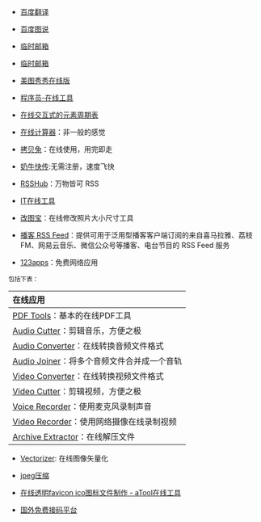 - [百度翻译](https://fanyi.baidu.com/)

- [百度图说](https://tushuo.baidu.com/)

- [临时邮箱](http://24mail.chacuo.net/)

- [临时邮箱](https://www.linshiyouxiang.net/)

- [美图秀秀在线版](http://xiuxiu.web.meitu.com/)

- [程序员-在线工具](https://tool.lu)

- [在线交互式的元素周期表](https://ptable.com/)

- [在线计算器](https://www.mathway.com/zh/Calculus)：非一般的感觉

- [拷贝兔](https://cp.anyknew.com/)：在线使用，用完即走

- [奶牛快传](https://cowtransfer.com/):无需注册，速度飞快

- [RSSHub](https://docs.rsshub.app/)：万物皆可 RSS

- [IT在线工具](https://tool.lu/)

- [改图宝](http://www.gaitubao.com/)：在线修改照片大小尺寸工具

- [播客 RSS Feed](https://getpodcast.xyz/)：提供可用于泛用型播客客户端订阅的来自喜马拉雅、荔枝FM、网易云音乐、微信公众号等播客、电台节目的 RSS Feed 服务

- [123apps](https://123apps.com/cn/)：免费网络应用

`包括下表：`

| 在线应用                                                                        |
|:------------------------------------------------------------------------------- |
| [PDF Tools](https://pdf.io)：基本的在线PDF工具                                  |
| [Audio Cutter](https://mp3cut.net/cn/)：剪辑音乐，方便之极                      |
| [Audio Converter](https://online-audio-converter.com/cn/)：在线转换音频文件格式 |
| [Audio Joiner](https://audio-joiner.com/cn/)：将多个音频文件合并成一个音轨      |
| [Video Converter](https://convert-video-online.com/cn/)：在线转换视频文件格式   |
| [Video Cutter](https://online-video-cutter.com/cn/)：剪辑视频，方便之极         |
| [Voice Recorder](https://online-voice-recorder.com/cn/)：使用麦克风录制声音     |
| [Video Recorder](https://webcamera.io/cn/)：使用网络摄像在线录制视频            | 
| [Archive Extractor](https://extract.me/cn/)：在线解压文件                       |

- [Vectorizer](https://www.vectorizer.io/):  在线图像矢量化

- [jpeg压缩](https://compressjpeg.com/zh/)

- [在线透明favicon ico图标文件制作 - aTool在线工具](http://www.atool.org/ico.php)

- [国外免费接码平台](http://www.coaadmin.cn/resource/foreign-free-code-receiving-platform.html)
[]()

[]()

[]()

[]()





 

 

 

 

 

 

 

 

 

 

 

 

